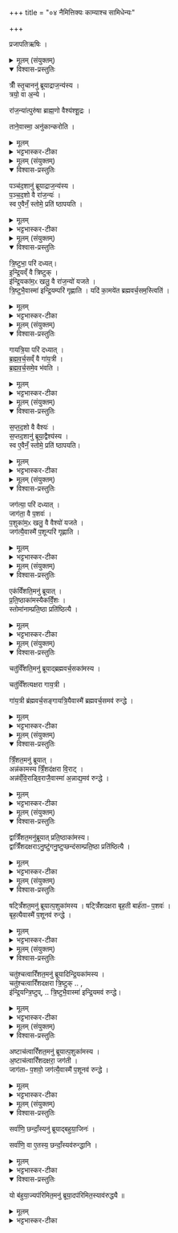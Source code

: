 +++
title = "०४ नैमित्तिक्यः काम्याश्च सामिधेन्यः"

+++
<div class="js_include" url="/vedAH_yajuH/taittirIyam/sArasvata-vibhAgaH/saMhitA/sarva-prastutiH/2/5/10_naimittikyaH_kAmyAshcha_sAmidhenyaH"  newLevelForH1="1" includeTitle="true">


प्रजापतिऋषिः ।
<details><summary>मूलम् (संयुक्तम्)</summary>

त्रीँ स्तृ॒चाननु॑ ब्रूयाद्राज॒न्य॑स्य॒ त्रयो॒ वा अ॒न्ये रा॑ज॒न्या॑त्पुरु॑षा ब्राह्म॒णो वैश्य॑श्शू॒द्रस्ताने॒वास्मा॒ अनु॑कान्करोति
</details>

<details open><summary>विश्वास-प्रस्तुतिः</summary>

त्रीँ स्तृ॒चाननु॑ ब्रूयाद्राज॒न्य॑स्य ।  
त्रयो॒ वा अ॒न्ये ।  

रा॑ज॒न्या॑त्पुरु॑षा ब्राह्म॒णो वैश्य॑श्शू॒द्रः ।

ताने॒वास्मा॒ अनु॑कान्करोति ।  
</details>

<details><summary>मूलम्</summary>

त्रीँ स्तृ॒चाननु॑ ब्रूयाद्राज॒न्य॑स्य ।  
त्रयो॒ वा अ॒न्ये ।  

रा॑ज॒न्या॑त्पुरु॑षा ब्राह्म॒णो वैश्य॑श्शू॒द्रः ।

ताने॒वास्मा॒ अनु॑कान्करोति ।  
</details>

<details><summary>भट्टभास्कर-टीका</summary>

1पुनरपि सामिधेनीरेवाधिकृत्योच्यते - त्रींस्तृचानिति ॥ नवेत्यवचनादावृत्तौ एव नवर्चः । आद्यास्तिस्रः तिसृभिरुक्ता इत्येके । त्रित्वान्वयात् ब्राह्मणादीन् अस्यानुकान् कमितॄन् करोति । 'अनुकाभिक' इति निपात्यते ॥
</details>

<details><summary>मूलम् (संयुक्तम्)</summary>

पञ्च॑द॒शानु॑ ब्रूयाद्राज॒न्य॑स्य पञ्चद॒शो वै रा॑ज॒न्य॑स्स्व ए॒वैनँ॒ स्तोमे॒ प्रति॑ ष्ठापयति
</details>

<details open><summary>विश्वास-प्रस्तुतिः</summary>

पञ्च॑द॒शानु॑ ब्रूयाद्राज॒न्य॑स्य ।  
प॒ञ्च॒द॒शो वै रा॑ज॒न्यः॑ ।  
स्व ए॒वैनँ॒ स्तोमे॒ प्रति॑ ष्ठापयति ।  
</details>

<details><summary>मूलम्</summary>

पञ्च॑द॒शानु॑ ब्रूयाद्राज॒न्य॑स्य ।  
प॒ञ्च॒द॒शो वै रा॑ज॒न्यः॑ ।  
स्व ए॒वैनँ॒ स्तोमे॒ प्रति॑ ष्ठापयति ।  
</details>

<details><summary>भट्टभास्कर-टीका</summary>

2पञ्चदशो वा इति ॥ प्रजापतेरुरोबाहुप्रभवत्वाद्द्वयोः । पूर्वेण सहास्य विकल्पः ॥
</details>

<details><summary>मूलम् (संयुक्तम्)</summary>

त्रि॒ष्टुभा॒ परि॑ दध्यादिन्द्रि॒यव्ँ वै त्रि॒ष्टुगि॑न्द्रि॒यका॑म॒ᳵ खलु॒ वै रा॑ज॒न्यो॑ यजते त्रि॒ष्टुभै॒वास्मा॑ इन्द्रि॒यम्परि॑ गृह्णाति॒ यदि॑ का॒मये॑त [57]  ब्र॒ह्म॒व॒र्च॒सम॒स्त्विति॑
</details>

<details open><summary>विश्वास-प्रस्तुतिः</summary>

त्रि॒ष्टुभा॒ परि॑ दध्यत्।  
इ॒न्द्रि॒यव्ँ वै त्रिष्टुक् ।  
इ॑न्द्रि॒यका॑म॒ᳵ खलु॒ वै रा॑ज॒न्यो॑ यजते ।  
त्रि॒ष्टुभै॒वास्मा॑ इन्द्रि॒यम्परि॑ गृह्णाति ।
यदि॑ का॒मये॑त ब्रह्मवर्च॒सम॒स्त्विति॑ ।
</details>

<details><summary>मूलम्</summary>

त्रि॒ष्टुभा॒ परि॑ दध्यत्।  
इ॒न्द्रि॒यव्ँ वै त्रिष्टुक् ।  
इ॑न्द्रि॒यका॑म॒ᳵ खलु॒ वै रा॑ज॒न्यो॑ यजते ।  
त्रि॒ष्टुभै॒वास्मा॑ इन्द्रि॒यम्परि॑ गृह्णाति ।
यदि॑ का॒मये॑त ब्रह्मवर्च॒सम॒स्त्विति॑ ।
</details>

<details><summary>भट्टभास्कर-टीका</summary>

3त्रिष्टुभेति ॥ 'र्त्वं वरुण उत' इति । इन्द्रिर्यं वा इति । तद्धेतुत्त्वात्ताच्छब्द्यम् ॥
</details>

<details><summary>मूलम् (संयुक्तम्)</summary>

गायत्रि॒या परि॑ दध्याद्ब्रह्मवर्च॒सव्ँ वै गा॑य॒त्री ब्र॑ह्मवर्च॒समे॒व भ॑वति
</details>

<details open><summary>विश्वास-प्रस्तुतिः</summary>

गायत्रि॒या परि॑ दध्यात् ।  
ब्र॒ह्म॒व॒र्च॒सव्ँ वै  गा॑य॒त्री ।  
ब्र॒ह्म॒व॒र्च॒समे॒व भ॑वति ।  
</details>

<details><summary>मूलम्</summary>

गायत्रि॒या परि॑ दध्यात् ।  
ब्र॒ह्म॒व॒र्च॒सव्ँ वै  गा॑य॒त्री ।  
ब्र॒ह्म॒व॒र्च॒समे॒व भ॑वति ।  
</details>

<details><summary>भट्टभास्कर-टीका</summary>

4गायत्रियेति ॥ 'आजुहोत' इत्येतया । 'पृथुपाजाः' 'तंसबाधः' इत्येते धाय्यास्थाने निधेये ॥
</details>

<details><summary>मूलम् (संयुक्तम्)</summary>

स॒प्तद॒शानु॑ ब्रूया॒द्वैश्य॑स्य सप्तद॒शो वै वैश्य॒स्स्व ए॒वैनँ॒ स्तोमे॒ प्रति॑ ष्ठापयति
</details>

<details open><summary>विश्वास-प्रस्तुतिः</summary>

स॒प्त॒द॒शो वै वैश्यः॑ ।  
स॒प्तद॒शानु॑ ब्रूया॒द्वैश्य॑स्य ।  
स्व ए॒वैनँ॒ स्तोमे॒ प्रति॑ ष्ठापयति।
</details>

<details><summary>मूलम्</summary>

स॒प्त॒द॒शो वै वैश्यः॑ ।  
स॒प्तद॒शानु॑ ब्रूया॒द्वैश्य॑स्य ।  
स्व ए॒वैनँ॒ स्तोमे॒ प्रति॑ ष्ठापयति।
</details>

<details><summary>भट्टभास्कर-टीका</summary>

5सप्तदशेति ॥ द्वयोरपि मध्यदेशप्रभवत्वात् प्रजापतेः ।
</details>

<details><summary>मूलम् (संयुक्तम्)</summary>

जग॑त्या॒ परि॑ दध्या॒ज्जाग॑ता॒ वै प॒शवᳶ॑ प॒शुका॑म॒ᳵ खलु॒ वै वैश्यो॑ यजते॒ जग॑त्यै॒वास्मै॑ प॒शून्परि॑ गृह्णाति
</details>

<details open><summary>विश्वास-प्रस्तुतिः</summary>

जग॑त्या॒ परि॑ दध्यात् ।   
जाग॑ता॒ वै प॒शवः॑  ।  
प॒शुका॑म॒ᳵ खलु॒ वै वैश्यो॑ यजते ।  
जग॑त्यै॒वास्मै॑ प॒शून्परि॑ गृह्णाति ।  
</details>

<details><summary>मूलम्</summary>

जग॑त्या॒ परि॑ दध्यात् ।   
जाग॑ता॒ वै प॒शवः॑  ।  
प॒शुका॑म॒ᳵ खलु॒ वै वैश्यो॑ यजते ।  
जग॑त्यै॒वास्मै॑ प॒शून्परि॑ गृह्णाति ।  
</details>

<details><summary>भट्टभास्कर-टीका</summary>

जगत्येति । 'जनस्य गोपाः' इत्येतया, जगतीशब्द उत्सादिः ॥
</details>

<details><summary>मूलम् (संयुक्तम्)</summary>

एक॑विँशति॒मनु॑ ब्रूयात्प्रति॒ष्ठाका॑मस्यैकविँ॒शस्स्तोमा॑नाम्प्रति॒ष्ठा प्रति॑ष्ठित्यै [58]  
</details>

<details open><summary>विश्वास-प्रस्तुतिः</summary>

एक॑विँशति॒मनु॑ ब्रूयात् ।  
प्र॒ति॒ष्ठाका॑मस्यैकविँ॒शः ।   
स्तोमा॑नाम्प्रति॒ष्ठा प्रति॑ष्ठित्यै ।     
</details>

<details><summary>मूलम्</summary>

एक॑विँशति॒मनु॑ ब्रूयात् ।  
प्र॒ति॒ष्ठाका॑मस्यैकविँ॒शः ।   
स्तोमा॑नाम्प्रति॒ष्ठा प्रति॑ष्ठित्यै ।     
</details>

<details><summary>भट्टभास्कर-टीका</summary>

6एकविंशतिमिति ॥ पञ्चदशत्वान्वयात्प्रथमोत्तमावृत्तिवत् एतासामेवावृत्त्या एकविंशत्याद्यभिमतसङ्ख्यापूरणमिति केचित् । 'युक्ष्वा हि' इत्यादिनवसामिधेनीति केचित् । स्तोमानां प्रतिष्ठेति । त्रिवृत्पञ्चदशसप्तदशानां प्रधानस्तोमानां, तत्र अनुगतत्वात् ॥
</details>

<details><summary>मूलम् (संयुक्तम्)</summary>

चतु॑र्विँशति॒मनु॑ ब्रूयाद्ब्रह्मवर्च॒सका॑मस्य॒ चतु॑र्विँशत्यक्षरा गाय॒त्री गा॑य॒त्री ब्र॑ह्मवर्च॒सङ्गायत्रि॒यैवास्मै॑ ब्रह्मवर्च॒समव॑ रुन्द्धे
</details>

<details open><summary>विश्वास-प्रस्तुतिः</summary>

चतु॑र्विँशति॒मनु॑ ब्रूयाद्ब्रह्मवर्च॒सका॑मस्य ।  

चतु॑र्विँशत्यक्षरा गाय॒त्री ।  

गा॑य॒त्री ब्र॑ह्मवर्च॒सङ्गायत्रि॒यैवास्मै॑ ब्रह्मवर्च॒समव॑ रुन्द्धे ।
</details>

<details><summary>मूलम्</summary>

चतु॑र्विँशति॒मनु॑ ब्रूयाद्ब्रह्मवर्च॒सका॑मस्य ।  

चतु॑र्विँशत्यक्षरा गाय॒त्री ।  

गा॑य॒त्री ब्र॑ह्मवर्च॒सङ्गायत्रि॒यैवास्मै॑ ब्रह्मवर्च॒समव॑ रुन्द्धे ।
</details>

<details><summary>भट्टभास्कर-टीका</summary>

7चतुर्विंशतिमित्यादि ॥ गतम् ॥
</details>

<details><summary>मूलम् (संयुक्तम्)</summary>

त्रिँ॒शत॒मनु॑ ब्रूया॒दन्न॑कामस्य त्रिँ॒शद॑क्षरा वि॒राडन्न॑व्ँवि॒राड्वि॒राजै॒वास्मा॑ अ॒न्नाद्य॒मव॑ रुन्द्धे
</details>

<details open><summary>विश्वास-प्रस्तुतिः</summary>

त्रिँ॒शत॒मनु॑ ब्रूयात् ।  
अन्न॑कामस्य त्रिँ॒शद॑क्षरा वि॒राट् ।  
अन्न॑व्ँवि॒राड्वि॒राजै॒वास्मा॑ अ॒न्नाद्य॒मव॑ रुन्द्धे ।  
</details>

<details><summary>मूलम्</summary>

त्रिँ॒शत॒मनु॑ ब्रूयात् ।  
अन्न॑कामस्य त्रिँ॒शद॑क्षरा वि॒राट् ।  
अन्न॑व्ँवि॒राड्वि॒राजै॒वास्मा॑ अ॒न्नाद्य॒मव॑ रुन्द्धे ।  
</details>

<details><summary>भट्टभास्कर-टीका</summary>

8त्रिंशदक्षरा विराडिति ॥ त्रिभिः दशकैः विराडिति ॥
</details>

<details><summary>मूलम् (संयुक्तम्)</summary>

द्वात्रिँ॑शत॒मनु॑ब्रूयात्प्रति॒ष्ठाका॑मस्य॒ द्वात्रिँ॑शदक्षराऽनु॒ष्टु॑गनु॒ष्टुप्छन्द॑साम्प्रति॒ष्ठा प्रति॑ष्ठित्यै
 
</details>

<details open><summary>विश्वास-प्रस्तुतिः</summary>

द्वात्रिँ॑शत॒मनु॑ब्रूयात् प्रति॒ष्ठाका॑मस्य।  
द्वात्रिँ॑शदक्षराऽनु॒ष्टु॑गनु॒ष्टुप्छन्द॑साम्प्रति॒ष्ठा प्रति॑ष्ठित्यै ।   
</details>

<details><summary>मूलम्</summary>

द्वात्रिँ॑शत॒मनु॑ब्रूयात् प्रति॒ष्ठाका॑मस्य।  
द्वात्रिँ॑शदक्षराऽनु॒ष्टु॑गनु॒ष्टुप्छन्द॑साम्प्रति॒ष्ठा प्रति॑ष्ठित्यै ।   
</details>

<details><summary>भट्टभास्कर-टीका</summary>

9छन्दसां प्रतिष्ठेति ॥ 'वाग्वा अनुष्टुप्' इति तस्याः सर्ववाङ्मयत्वात् ॥
</details>

<details><summary>मूलम् (संयुक्तम्)</summary>

षट्त्रिँ॑शत॒मनु॑ ब्रूयात्प॒शुका॑मस्य॒ षट्त्रिँ॑शदक्षरा बृह॒ती बार्ह॑ताᳶ प॒शवो॑ बृह॒त्यैवास्मै॑ प॒शून् [59]  
अव॑ रुन्द्धे  
</details>

<details open><summary>विश्वास-प्रस्तुतिः</summary>

षट्त्रिँ॑शत॒मनु॑ ब्रूयात्प॒शुका॑मस्य ।
षट्त्रिँ॑शदक्षरा बृह॒ती बार्ह॑ताᳶ प॒शवः॑ ।  
बृह॒त्यैवास्मै॑ प॒शूनव॑ रुन्द्धे ।  
</details>

<details><summary>मूलम्</summary>

षट्त्रिँ॑शत॒मनु॑ ब्रूयात्प॒शुका॑मस्य ।
षट्त्रिँ॑शदक्षरा बृह॒ती बार्ह॑ताᳶ प॒शवः॑ ।  
बृह॒त्यैवास्मै॑ प॒शूनव॑ रुन्द्धे ।  
</details>

<details><summary>भट्टभास्कर-टीका</summary>

10बृहतीशब्दोऽप्युत्सादिः । वृहत्याः पशव्यत्वात् बार्हतत्वं पशूनाम् ॥
</details>

<details><summary>मूलम् (संयुक्तम्)</summary>

चतु॑श्चत्वारिँशत॒मनु॑ ब्रूयादिन्द्रि॒यका॑मस्य॒ चतु॑श्चत्वारिँशदक्षरा त्रि॒ष्टुगि॑न्द्रि॒यन्त्रि॒ष्टुप्त्रि॒ष्टुभै॒वास्मा॑ इन्द्रि॒यमव॑ रुन्द्धे
</details>

<details open><summary>विश्वास-प्रस्तुतिः</summary>

चतु॑श्चत्वारिँशत॒मनु॑ ब्रूयादिन्द्रि॒यका॑मस्य ।  
चतु॑श्चत्वारिँशदक्षरा त्रि॒ष्टुक् .. ,  
इ॑न्द्रि॒यन्त्रि॒ष्टुप्,  ..
त्रि॒ष्टुभै॒वास्मा॑ इन्द्रि॒यमव॑ रुन्द्धे।
</details>

<details><summary>मूलम्</summary>

चतु॑श्चत्वारिँशत॒मनु॑ ब्रूयादिन्द्रि॒यका॑मस्य ।  
चतु॑श्चत्वारिँशदक्षरा त्रि॒ष्टुक् .. ,  
इ॑न्द्रि॒यन्त्रि॒ष्टुप्,  ..
त्रि॒ष्टुभै॒वास्मा॑ इन्द्रि॒यमव॑ रुन्द्धे।
</details>

<details><summary>भट्टभास्कर-टीका</summary>

11इन्द्रिर्यं त्रिष्टुबिति ॥ इन्द्रियत्रिष्टुभोस्समानप्रभवत्वात् ॥
</details>

<details><summary>मूलम् (संयुक्तम्)</summary>

अष्टाच॑त्वारिँशत॒मनु॑ ब्रूयात्प॒शुका॑मस्या॒ष्टाच॑त्वारिँशदक्षरा॒ जग॑ती॒ जाग॑ताᳶ प॒शवो॒ जग॑त्यै॒वास्मै॑ प॒शूनव॑ रुन्द्धे
</details>

<details open><summary>विश्वास-प्रस्तुतिः</summary>

अष्टाच॑त्वारिँशत॒मनु॑ ब्रूयात्प॒शुका॑मस्य ।    
अ॒ष्टाच॑त्वारिँशदक्षरा॒ जग॑ती ।  
जाग॑ताᳶ प॒शवो॒ जग॑त्यै॒वास्मै॑ प॒शूनव॑ रुन्द्धे ।  
</details>

<details><summary>मूलम्</summary>

अष्टाच॑त्वारिँशत॒मनु॑ ब्रूयात्प॒शुका॑मस्य ।    
अ॒ष्टाच॑त्वारिँशदक्षरा॒ जग॑ती ।  
जाग॑ताᳶ प॒शवो॒ जग॑त्यै॒वास्मै॑ प॒शूनव॑ रुन्द्धे ।  
</details>

<details><summary>भट्टभास्कर-टीका</summary>

12जगत्या इति ॥ जगत्याः पशव्यत्वात् ॥
</details>

<details><summary>मूलम् (संयुक्तम्)</summary>

सर्वा॑णि॒ छन्दाँ॒स्यनु॑ ब्रूयाद्बहुया॒जिन॒स्सर्वा॑णि॒ वा ए॒तस्य॒ छन्दाँ॒स्यव॑रुन्द्धानि॒ यो ब॑हुया॒ज्यप॑रिमित॒मनु॑ ब्रूया॒दप॑रिमित॒स्याव॑रुद्ध्यै ॥ [60]  
</details>

<details open><summary>विश्वास-प्रस्तुतिः</summary>

सर्वा॑णि॒ छन्दाँ॒स्यनु॑ ब्रूयाद्बहुया॒जिनः॑ ।   

सर्वा॑णि॒ वा ए॒तस्य॒ छन्दाँ॒स्यव॑रुन्द्धानि ।  
</details>

<details><summary>मूलम्</summary>

सर्वा॑णि॒ छन्दाँ॒स्यनु॑ ब्रूयाद्बहुया॒जिनः॑ ।   

सर्वा॑णि॒ वा ए॒तस्य॒ छन्दाँ॒स्यव॑रुन्द्धानि ।  
</details>

<details><summary>भट्टभास्कर-टीका</summary>

13बहुयाजिन इति ॥ सोमयाजी बहूयाजी, तस्य सर्वाणि गायत्र्यादीनि जगत्यन्तानि छन्दांस्यवरुद्धानि ।
</details>

<details open><summary>विश्वास-प्रस्तुतिः</summary>

यो ब॑हुया॒ज्यप॑रिमित॒मनु॑ ब्रूया॒दप॑रिमित॒स्याव॑रुद्ध्यै ॥
</details>

<details><summary>मूलम्</summary>

यो ब॑हुया॒ज्यप॑रिमित॒मनु॑ ब्रूया॒दप॑रिमित॒स्याव॑रुद्ध्यै ॥
</details>

<details><summary>भट्टभास्कर-टीका</summary>

अपरिमितमिति । नवाद्यष्टाचत्वारिंशदन्तोक्तसङ्ख्यापरिच्छेदरहितं अपरिच्छिन्नस्य फलस्याप्यै भवति ॥

इति द्वितीये पञ्चमे दशमोऽनुवाकः ॥
</details>

</div>